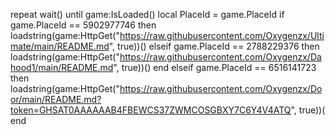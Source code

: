 repeat wait() until game:IsLoaded()
local PlaceId = game.PlaceId
if game.PlaceId == 5902977746 then
    loadstring(game:HttpGet("https://raw.githubusercontent.com/Oxygenzx/Ultimate/main/README.md", true))()
   elseif game.PlaceId == 2788229376 then
    loadstring(game:HttpGet("https://raw.githubusercontent.com/Oxygenzx/Dahood1/main/README.md", true))()
   end
elseif game.PlaceId == 6516141723 then
    loadstring(game:HttpGet("https://raw.githubusercontent.com/Oxygenzx/Door/main/README.md?token=GHSAT0AAAAAAB4FBEWCS37ZWMCOSGBXY7C6Y4V4ATQ", true))(
   end
